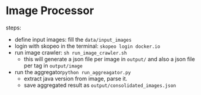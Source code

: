 # Image Processor

steps:

- define input images: fill the `data/input_images`
- login with skopeo in the terminal: `skopeo login docker.io`
- run image crawler: `sh run_image_crawler.sh`
  - this will generate a json file per image in `output/` and also a json file per tag in `output/image`  
 - run the aggregator`python run_aggreagator.py`
   - extract java version from image, parse it. 
   - save aggregated result as `output/consolidated_images.json`